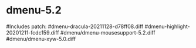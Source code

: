 # dmenu-5.2
#Includes patch:
#dmenu-dracula-20211128-d78ff08.diff
#dmenu-highlight-20201211-fcdc159.diff
#dmenu/dmenu-mousesupport-5.2.diff
#dmenu/dmenu-xyw-5.0.diff
